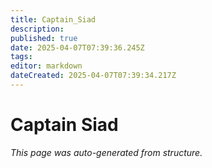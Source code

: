 ```yaml
---
title: Captain_Siad
description: 
published: true
date: 2025-04-07T07:39:36.245Z
tags: 
editor: markdown
dateCreated: 2025-04-07T07:39:34.217Z
---
```


# Captain Siad

*This page was auto-generated from structure.*